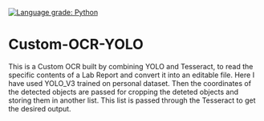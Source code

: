 [![Language grade: Python](https://img.shields.io/lgtm/grade/python/g/Borahb/Custom-OCR-YOLO.svg?logo=lgtm&logoWidth=18)](https://lgtm.com/projects/g/Borahb/Custom-OCR-YOLO/context:python)
# Custom-OCR-YOLO

This is a Custom OCR built by combining YOLO and Tesseract, to read the specific contents of a Lab Report and convert it into an editable file.
Here I have used YOLO_V3 trained on personal dataset. Then the coordinates of the detected objects are passed for cropping the deteted objects and storing them in another list. This list is passed through the Tesseract to get the desired output.
